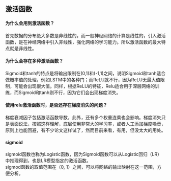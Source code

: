 激活函数
-------
#### 为什么会用到激活函数？
首先数据的分布绝大多数是非线性的，而一般神经网络的计算是线性的，引入激活函数，是在神经网络中引入非线性，强化网络的学习能力。所以激活函数的最大特点就是非线性。
#### 为什么会存在多种激活函数？
Sigmoid和tanh的特点是将输出限制在(0,1)和(-1,1)之间，说明Sigmoid和tanh适合做概率值的处理，例如LSTM中的各种门；而ReLU就不行，因为ReLU无最大值限制，可能会出现很大值。同样，根据ReLU的特征，Relu适合用于深层网络的训练，而Sigmoid和tanh则不行，因为它们会出现梯度消失。
#### 使用relu激活函数时，是否还存在梯度消失的问题？
梯度衰减因子包括激活函数导数，此外，还有多个权重连乘也会影响。梯度消失只是表面说法，按照这样理解，底层使用非常大的学习率，或者人工添加梯度噪音，原则上也能回避，有不少论文这样试了，然而目前来看，有用，但没太大的用处。
#### sigmoid
sigmoid函数也称为Logistic函数，因为Sigmoid函数可以从Logistic回归（LR）中推理得到，也是LR模型指定的激活函数。<br>
sigmod函数的取值范围在（0, 1）之间，可以将网络的输出映射在这一范围，方便分析。<br>

